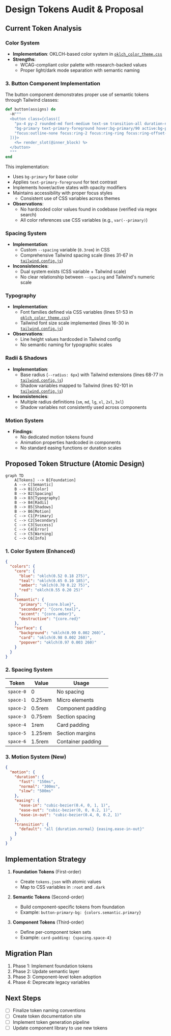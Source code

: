# Design Tokens Audit & Proposal

## Current Token Analysis

### Color System
- **Implementation**: OKLCH-based color system in [`oklch_color_theme.css`](docs/oklch_color_theme.css:1)
- **Strengths**:
  - WCAG-compliant color palette with research-backed values
  - Proper light/dark mode separation with semantic naming
### 3. Button Component Implementation

The button component demonstrates proper use of semantic tokens through Tailwind classes:

```elixir
def button(assigns) do
  ~H"""
  <button class={class([
    "px-4 py-2 rounded-md font-medium text-sm transition-all duration-normal ease-in-out",
    "bg-primary text-primary-foreground hover:bg-primary/90 active:bg-primary/80",
    "focus:outline-none focus:ring-2 focus:ring-ring focus:ring-offset-2"
  ])}>
    <%= render_slot(@inner_block) %>
  </button>
  """
end
```

This implementation:
- Uses `bg-primary` for base color
- Applies `text-primary-foreground` for text contrast
- Implements hover/active states with opacity modifiers
- Maintains accessibility with proper focus styles
  - Consistent use of CSS variables across themes
- **Observations**:
  - No hardcoded color values found in codebase (verified via regex search)
  - All color references use CSS variables (e.g., `var(--primary)`)

### Spacing System
- **Implementation**:
  - Custom `--spacing` variable (`0.3rem`) in CSS
  - Comprehensive Tailwind spacing scale (lines 31-67 in [`tailwind.config.js`](packages/riva_ash/assets/tailwind.config.js:31))
- **Inconsistencies**:
  - Dual system exists (CSS variable + Tailwind scale)
  - No clear relationship between `--spacing` and Tailwind's numeric scale

### Typography
- **Implementation**:
  - Font families defined via CSS variables (lines 51-53 in [`oklch_color_theme.css`](docs/oklch_color_theme.css:51))
  - Tailwind font size scale implemented (lines 16-30 in [`tailwind.config.js`](packages/riva_ash/assets/tailwind.config.js:16))
- **Observations**:
  - Line height values hardcoded in Tailwind config
  - No semantic naming for typographic scales

### Radii & Shadows
- **Implementation**:
  - Base radius (`--radius: 6px`) with Tailwind extensions (lines 68-77 in [`tailwind.config.js`](packages/riva_ash/assets/tailwind.config.js:68))
  - Shadow variables mapped to Tailwind (lines 92-101 in [`tailwind.config.js`](packages/riva_ash/assets/tailwind.config.js:92))
- **Inconsistencies**:
  - Multiple radius definitions (`sm`, `md`, `lg`, `xl`, `2xl`, `3xl`)
  - Shadow variables not consistently used across components

### Motion System
- **Findings**:
  - No dedicated motion tokens found
  - Animation properties hardcoded in components
  - No standard easing functions or duration scales

## Proposed Token Structure (Atomic Design)

```mermaid
graph TD
    A[Tokens] --> B[Foundation]
    A --> C[Semantic]
    B --> B1[Color]
    B --> B2[Spacing]
    B --> B3[Typography]
    B --> B4[Radii]
    B --> B5[Shadows]
    B --> B6[Motion]
    C --> C1[Primary]
    C --> C2[Secondary]
    C --> C3[Success]
    C --> C4[Error]
    C --> C5[Warning]
    C --> C6[Info]
```

### 1. Color System (Enhanced)
```json
{
  "colors": {
    "core": {
      "blue": "oklch(0.52 0.18 275)",
      "teal": "oklch(0.65 0.10 185)",
      "amber": "oklch(0.70 0.22 75)",
      "red": "oklch(0.55 0.20 25)"
    },
    "semantic": {
      "primary": "{core.blue}",
      "secondary": "{core.teal}",
      "accent": "{core.amber}",
      "destructive": "{core.red}"
    },
    "surface": {
      "background": "oklch(0.99 0.002 260)",
      "card": "oklch(0.98 0.002 260)",
      "popover": "oklch(0.97 0.003 260)"
    }
  }
}
```

### 2. Spacing System
| Token | Value | Usage |
|-------|-------|-------|
| `space-0` | 0 | No spacing |
| `space-1` | 0.25rem | Micro elements |
| `space-2` | 0.5rem | Component padding |
| `space-3` | 0.75rem | Section spacing |
| `space-4` | 1rem | Card padding |
| `space-5` | 1.25rem | Section margins |
| `space-6` | 1.5rem | Container padding |

### 3. Motion System (New)
```json
{
  "motion": {
    "duration": {
      "fast": "150ms",
      "normal": "300ms",
      "slow": "500ms"
    },
    "easing": {
      "ease-in": "cubic-bezier(0.4, 0, 1, 1)",
      "ease-out": "cubic-bezier(0, 0, 0.2, 1)",
      "ease-in-out": "cubic-bezier(0.4, 0, 0.2, 1)"
    },
    "transition": {
      "default": "all {duration.normal} {easing.ease-in-out}"
    }
  }
}
```

## Implementation Strategy

1. **Foundation Tokens** (First-order)
   - Create `tokens.json` with atomic values
   - Map to CSS variables in `:root` and `.dark`

2. **Semantic Tokens** (Second-order)
   - Build component-specific tokens from foundation
   - Example: `button-primary-bg: {colors.semantic.primary}`

3. **Component Tokens** (Third-order)
   - Define per-component token sets
   - Example: `card-padding: {spacing.space-4}`

## Migration Plan

1. Phase 1: Implement foundation tokens
2. Phase 2: Update semantic layer
3. Phase 3: Component-level token adoption
4. Phase 4: Deprecate legacy variables

## Next Steps

- [ ] Finalize token naming conventions
- [ ] Create token documentation site
- [ ] Implement token generation pipeline
- [ ] Update component library to use new tokens